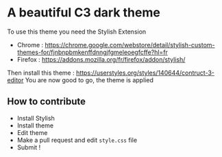 # A beautiful C3 dark theme

To use this theme you need the Stylish Extension

- Chrome : https://chrome.google.com/webstore/detail/stylish-custom-themes-for/fjnbnpbmkenffdnngjfgmeleoegfcffe?hl=fr
- Firefox : https://addons.mozilla.org/fr/firefox/addon/stylish/

Then install this theme : https://userstyles.org/styles/140644/contruct-3-editor
You are now good to go, the theme is applied

## How to contribute

- Install Stylish
- Install theme
- Edit theme
- Make a pull request and edit `style.css` file
- Submit !
